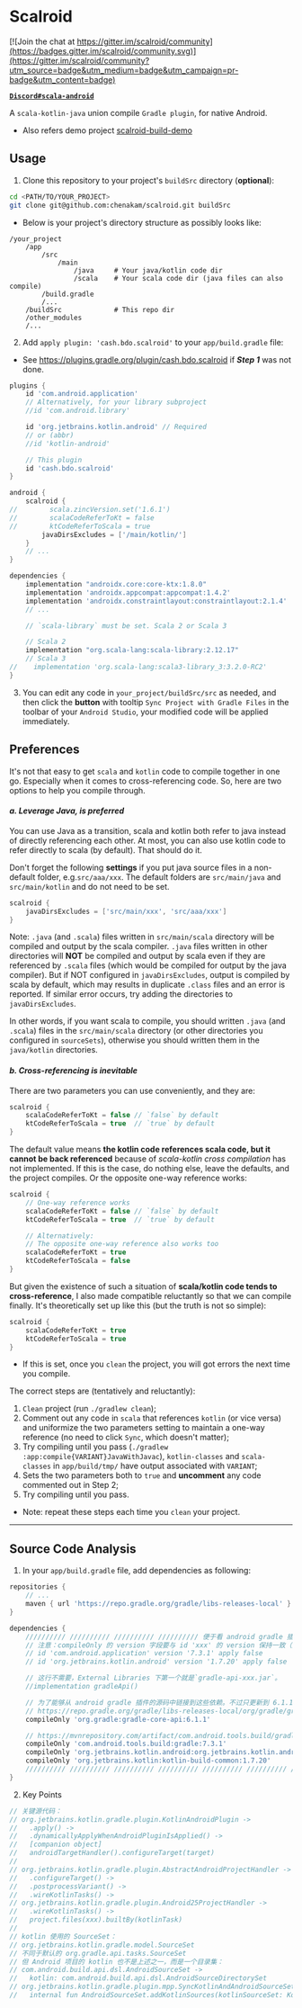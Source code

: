# Scalroid

[![Join the chat at https://gitter.im/scalroid/community](https://badges.gitter.im/scalroid/community.svg)](https://gitter.im/scalroid/community?utm_source=badge&utm_medium=badge&utm_campaign=pr-badge&utm_content=badge)

[**`Discord#scala-android`**](https://discord.gg/RrtXCpsUZ5)

A `scala-kotlin-java` union compile `Gradle plugin`, for native Android.

* Also refers demo project [scalroid-build-demo](https://github.com/chenakam/scalroid-build-demo)

## Usage

1. Clone this repository to your project's `buildSrc` directory (**optional**):

```bash
cd <PATH/TO/YOUR_PROJECT>
git clone git@github.com:chenakam/scalroid.git buildSrc
```

* Below is your project's directory structure as possibly looks like:

```text
/your_project
    /app
        /src
            /main
                /java     # Your java/kotlin code dir
                /scala    # Your scala code dir (java files can also compile)
        /build.gradle
        /...
    /buildSrc             # This repo dir
    /other_modules
    /...
```

2. Add `apply plugin: 'cash.bdo.scalroid'` to your `app/build.gradle` file:

* See https://plugins.gradle.org/plugin/cash.bdo.scalroid if _**Step 1**_ was not done.

```groovy
plugins {
    id 'com.android.application'
    // Alternatively, for your library subproject
    //id 'com.android.library'

    id 'org.jetbrains.kotlin.android' // Required
    // or (abbr)
    //id 'kotlin-android'

    // This plugin
    id 'cash.bdo.scalroid'
}

android {
    scalroid {
//        scala.zincVersion.set('1.6.1')
//        scalaCodeReferToKt = false
//        ktCodeReferToScala = true
        javaDirsExcludes = ['/main/kotlin/']
    }
    // ...
}

dependencies {
    implementation "androidx.core:core-ktx:1.8.0"
    implementation 'androidx.appcompat:appcompat:1.4.2'
    implementation 'androidx.constraintlayout:constraintlayout:2.1.4'
    // ...

    // `scala-library` must be set. Scala 2 or Scala 3

    // Scala 2
    implementation "org.scala-lang:scala-library:2.12.17"
    // Scala 3
//    implementation 'org.scala-lang:scala3-library_3:3.2.0-RC2'
}
```

3. You can edit any code in `your_project/buildSrc/src` as needed, and then click the **button** with tooltip `Sync Project with Gradle Files` in the toolbar of
   your `Android Studio`, your modified code will be applied immediately.

## Preferences

It's not that easy to get `scala` and `kotlin` code to compile together in one go. Especially when it comes to cross-referencing code. So, here are two options to help
you compile through.

#### _a. Leverage Java, is preferred_

You can use Java as a transition, scala and kotlin both refer to java instead of directly referencing each other. At most, you can also use kotlin code to refer directly
to scala (by default). That should do it.

Don't forget the following **settings** if you put java source files in a non-default folder, e.g.`src/aaa/xxx`. The default folders are `src/main/java`
and `src/main/kotlin` and do not need to be set.

```groovy
scalroid {
    javaDirsExcludes = ['src/main/xxx', 'src/aaa/xxx']
}
```

Note: `.java` (and `.scala`) files written in `src/main/scala` directory will be compiled and output by the scala compiler. `.java` files written in other directories
will **NOT** be compiled and output by scala even if they are referenced by `.scala` files (which would be compiled for output by the java compiler). But if NOT
configured in `javaDirsExcludes`, output is compiled by scala by default, which may results in duplicate `.class` files and an error is reported. If similar error occurs,
try adding the directories to `javaDirsExcludes`.

In other words, if you want scala to compile, you should written `.java` (and `.scala`) files in the `src/main/scala` directory (or other directories you configured
in `sourceSets`), otherwise you should written them in the `java/kotlin` directories.

#### _b. Cross-referencing is inevitable_

There are two parameters you can use conveniently, and they are:

```groovy
scalroid {
    scalaCodeReferToKt = false // `false` by default
    ktCodeReferToScala = true  // `true` by default
}
```

The default value means **the kotlin code references scala code, but it cannot be back referenced** because of *scala-kotlin cross compilation* has not implemented. If
this is the case, do nothing else, leave the defaults, and the project compiles. Or the opposite one-way reference works:

```groovy
scalroid {
    // One-way reference works
    scalaCodeReferToKt = false // `false` by default
    ktCodeReferToScala = true  // `true` by default

    // Alternatively:
    // The opposite one-way reference also works too
    scalaCodeReferToKt = true
    ktCodeReferToScala = false
}
```

But given the existence of such a situation of **scala/kotlin code tends to cross-reference**, I also made compatible reluctantly so that we can compile finally. It's
theoretically set up like this (but the truth is not so simple):

```groovy
scalroid {
    scalaCodeReferToKt = true
    ktCodeReferToScala = true
}
```

* If this is set, once you `clean` the project, you will got errors the next time you compile.

The correct steps are (tentatively and reluctantly):

1. `Clean` project (run `./gradlew clean`);
2. Comment out any code in `scala` that references `kotlin` (or vice versa) and uniformize the two parameters setting to maintain a one-way reference (no need to
   click `Sync`, which doesn't matter);
3. Try compiling until you pass (`./gradlew :app:compile{VARIANT}JavaWithJavac`), `kotlin-classes` and `scala-classes` in `app/build/tmp/` have output associated
   with `VARIANT`;
4. Sets the two parameters both to `true` and **uncomment** any code commented out in Step 2;
5. Try compiling until you pass.

* Note: repeat these steps each time you `clean` your project.

----

## Source Code Analysis

1. In your `app/build.gradle` file, add dependencies as following:

```groovy
repositories {
    // ...
    maven { url 'https://repo.gradle.org/gradle/libs-releases-local' }
}

dependencies {
    ////////// ////////// ////////// ////////// 便于看 android gradle 插件的源码 ////////// ////////// ////////// //////////
    // 注意：compileOnly 的 version 字段要与 id 'xxx' 的 version 保持一致（这在项目根目录下的`build.gradle`）。
    // id 'com.android.application' version '7.3.1' apply false
    // id 'org.jetbrains.kotlin.android' version '1.7.20' apply false

    // 这行不需要，External Libraries 下第一个就是`gradle-api-xxx.jar`。
    //implementation gradleApi()

    // 为了能够从 android gradle 插件的源码中链接到这些依赖。不过只更新到 6.1.1 了，原因不详。
    // https://repo.gradle.org/gradle/libs-releases-local/org/gradle/gradle-core-api/6.1.1/
    compileOnly 'org.gradle:gradle-core-api:6.1.1'

    // https://mvnrepository.com/artifact/com.android.tools.build/gradle
    compileOnly 'com.android.tools.build:gradle:7.3.1'
    compileOnly 'org.jetbrains.kotlin.android:org.jetbrains.kotlin.android.gradle.plugin:1.7.20'
    compileOnly 'org.jetbrains.kotlin:kotlin-build-common:1.7.20'
    ////////// ////////// ////////// ////////// ////////// ////////// ////////// ////////// ////////// ////////// //////////
}
```

2. Key Points

```java
// 关键源代码：
// org.jetbrains.kotlin.gradle.plugin.KotlinAndroidPlugin ->
//   .apply() ->
//   .dynamicallyApplyWhenAndroidPluginIsApplied() ->
//   [companion object]
//   androidTargetHandler().configureTarget(target)
//
// org.jetbrains.kotlin.gradle.plugin.AbstractAndroidProjectHandler ->
//   .configureTarget() ->
//   .postprocessVariant() ->
//   .wireKotlinTasks() ->
// org.jetbrains.kotlin.gradle.plugin.Android25ProjectHandler ->
//   .wireKotlinTasks() ->
//   project.files(xxx).builtBy(kotlinTask)
//
// kotlin 使用的 SourceSet：
// org.jetbrains.kotlin.gradle.model.SourceSet
// 不同于默认的 org.gradle.api.tasks.SourceSet
// 但 Android 项目的 kotlin 也不是上述之一，而是一个目录集：
// com.android.build.api.dsl.AndroidSourceSet ->
//   kotlin: com.android.build.api.dsl.AndroidSourceDirectorySet
// org.jetbrains.kotlin.gradle.plugin.mpp.SyncKotlinAndAndroidSourceSetsKt ->
//   internal fun AndroidSourceSet.addKotlinSources(kotlinSourceSet: KotlinSourceSet)
```
